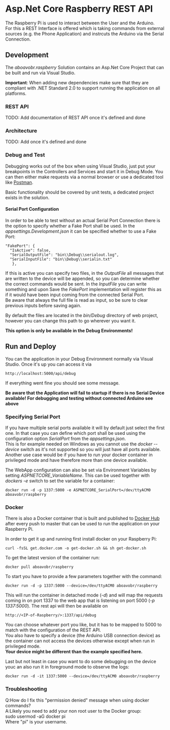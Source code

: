 # Asp.Net Core Raspberry REST API

The Raspberry Pi is used to interact between the User and the Arduino.  
For this a REST Interface is offered which is taking commands from external sources (e.g. the Phone Application) and instrcuts the Arduino via the Serial Connection.

## Development
The *aboavobr.raspberry* Solution contains an Asp.Net Core Project that can be built and run via Visual Studio.  

**Important**: When adding new dependencies make sure that they are compliant with .NET Standard 2.0 to support running the application on all platforms.

### REST API
TODO: Add documentation of REST API once it's defined and done

### Architecture
TODO: Add once it's defined and done

### Debug and Test
Debugging works out of the box when using Visual Studio, just put your breakpoints in the Controllers and Services and start it in Debug Mode. You can then either make requests via a normal browser or use a dedicated tool like [Postman](https://www.getpostman.com/).  

Basic functionality should be covered by unit tests, a dedicated project exists in the solution.  

#### Serial Port Configuration
In order to be able to test without an actual Serial Port Connection there is the option to specify whether a Fake Port shall be used. In the *appsettings.Development.json* it can be specified whether to use a Fake Port:  

    "FakePort": {
      "IsActive": false,
      "SerialOutputFile": "bin\\Debug\\serialout.log",
      "SerialInputFile": "bin\\Debug\\serialin.txt"
       },  

If this is active you can specify two files, in the *OutputFile* all messages that are written to the device will be appended, so you can determine whether the correct commands would be sent. In the *InputFile* you can write something and upon Save the *FakePort* implementation will register this as if it would have been input coming from the connected Serial Port.  
Be aware that always the full file is read as input, so be sure to clear previous inputs before saving again.  

By default the files are located in the *bin/Debug* directory of web project, however you can change this path to go wherever you want it.   

**This option is only be available in the Debug Environments!**

## Run and Deploy
You can the application in your Debug Environment normally via Visual Studio. Once it's up you can access it via

    http://localhost:5000/api/debug

If everything went fine you should see some message.  

**Be aware that the Application will fail to startup if there is no Serial Device available! For debugging and testing without connected Arduino see above**

### Specifying Serial Port
If you have multiple serial ports available it will by default just select the first one. In that case you can define which port shall be used using the configuration option *SerialPort* from the *appsettings.json*.  
This is for example needed on Windows as you cannot use the *docker --device* switch as it's not supported so you will just have all ports available.  
Another use case would be if you have to run your docker container in privileged mode and have therefore more than one device available.  

The WebApp configuration can also be set via Environment Variables by setting *ASPNETCORE_VariableName*. This can be used together with *dockers -e* switch to set the variable for a container:  

    docker run -d -p 1337:5000 -e ASPNETCORE_SerialPort=/dev/ttyACM0 aboavobr/raspberry

### Docker
There is also a Docker container that is built and published to [Docker Hub](https://hub.docker.com/r/aboavobr/raspberry/) after every push to master that can be used to run the application on your Raspberry Pi.  

In order to get it up and running first install docker on your Raspberry Pi:  

    curl -fsSL get.docker.com -o get-docker.sh && sh get-docker.sh

To get the latest version of the container run:  

    docker pull aboavobr/raspberry

To start you have to provide a few parameters together with the command:  

    docker run -d -p 1337:5000 --device=/dev/ttyACM0 aboavobr/raspberry

This will run the container in detached mode (*-d*) and will map the requests coming in on port 1337 to the web app that is listening on port 5000 (*-p 1337:5000*). The rest api will then be available on  

    http://<IP-of-Raspberry/>:1337/api/debug

You can choose whatever port you like, but it has to be mapped to 5000 to match with the configuration of the REST API.  
You also have to specify a device (the Arduino USB connection device) as the container can not access the devices otherwise except when run in privileged mode.  
**Your device might be different than the example specified here.**

Last but not least in case you want to do some debugging on the device youc an also run it in foreground mode to observe the logs:  

    docker run -d -it 1337:5000 --device=/dev/ttyACM0 aboavobr/raspberry

### Troubleshooting
Q:How do I fix this "permission denied" message when using docker commands?  
A:Likely you need to add your non root user to the Docker group:  
sudo usermod -aG docker pi  
Where "pi" is your username.

